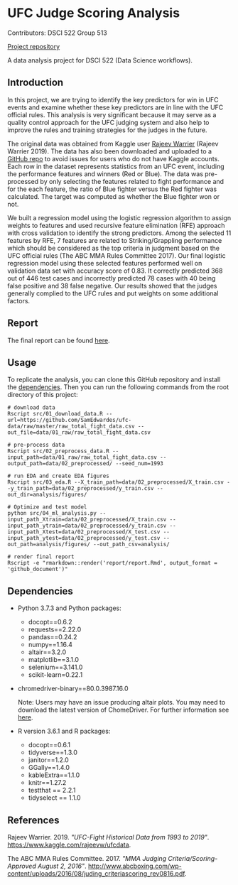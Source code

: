 
# UFC Judge Scoring Analysis

Contributors: DSCI 522 Group 513

[Project repository](https://github.com/UBC-MDS/DSCI522_group315)

A data analysis project for DSCI 522 (Data Science workflows).

## Introduction

In this project, we are trying to identify the key predictors for win in
UFC events and examine whether these key predictors are in line with the
UFC official rules. This analysis is very significant because it may
serve as a quality control approach for the UFC judging system and also
help to improve the rules and training strategies for the judges in the
future.

The original data was obtained from Kaggle user [Rajeev
Warrier](https://www.kaggle.com/rajeevw) (Rajeev Warrier 2019). The data
has also been downloaded and uploaded to a [GitHub
repo](https://github.com/SamEdwardes/ufc-data) to avoid issues for users
who do not have Kaggle accounts. Each row in the dataset represents
statistics from an UFC event, including the performance features and
winners (Red or Blue). The data was pre-processed by only selecting the
features related to fight performance and for the each feature, the
ratio of Blue fighter versus the Red fighter was calculated. The target
was computed as whether the Blue fighter won or not.

We built a regression model using the logistic regression algorithm to
assign weights to features and used recursive feature elimination (RFE)
approach with cross validation to identify the strong predictors. Among
the selected 11 features by RFE, 7 features are related to
Striking/Grappling performance which should be considered as the top
criteria in judgment based on the UFC official rules (The ABC MMA Rules
Committee 2017). Our final logistic regression model using these
selected features performed well on validation data set with accuracy
score of 0.83. It correctly predicted 368 out of 446 test cases and
incorrectly predicted 78 cases with 40 being false positive and 38 false
negative. Our results showed that the judges generally complied to the
UFC rules and put weights on some additional factors.

## Report

The final report can be found
[here](https://github.com/UBC-MDS/DSCI522_group315/blob/master/report/report.Rmd).

## Usage

To replicate the analysis, you can clone this GitHub repository and
install the [dependencies](#dependencies). Then you can run the
following commands from the root directory of this project:

    # download data
    Rscript src/01_download_data.R --url=https://github.com/SamEdwardes/ufc-data/raw/master/raw_total_fight_data.csv --out_file=data/01_raw/raw_total_fight_data.csv
    
    # pre-process data 
    Rscript src/02_preprocess_data.R --input_path=data/01_raw/raw_total_fight_data.csv --output_path=data/02_preprocessed/ --seed_num=1993
    
    # run EDA and create EDA figures
    Rscript src/03_eda.R --X_train_path=data/02_preprocessed/X_train.csv --y_train_path=data/02_preprocessed/y_train.csv --out_dir=analysis/figures/
    
    # Optimize and test model
    python src/04_ml_analysis.py --input_path_Xtrain=data/02_preprocessed/X_train.csv --input_path_ytrain=data/02_preprocessed/y_train.csv --input_path_Xtest=data/02_preprocessed/X_test.csv --input_path_ytest=data/02_preprocessed/y_test.csv --out_path=analysis/figures/ --out_path_csv=analysis/
    
    # render final report
    Rscript -e "rmarkdown::render('report/report.Rmd', output_format = 'github_document')"

## Dependencies

  - Python 3.7.3 and Python packages:
    
      - docopt==0.6.2
      - requests==2.22.0
      - pandas==0.24.2
      - numpy==1.16.4
      - altair==3.2.0
      - matplotlib==3.1.0
      - selenium==3.141.0
      - scikit-learn=0.22.1

  - chromedriver-binary==80.0.3987.16.0
    
    Note: Users may have an issue producing altair plots. You may need
    to download the latest version of ChomeDriver. For further
    information see
    [here](https://github.com/UBC-MDS/DSCI522_group315/issues/17).

  - R version 3.6.1 and R packages:
    
      - docopt==0.6.1
      - tidyverse==1.3.0
      - janitor==1.2.0
      - GGally==1.4.0
      - kableExtra==1.1.0
      - knitr==1.27.2
      - testthat == 2.2.1
      - tidyselect == 1.1.0

## References

<div id="refs" class="references">

<div id="ref-UFC-dataset">

Rajeev Warrier. 2019. *"UFC-Fight Historical Data from 1993 to 2019"*.
<https://www.kaggle.com/rajeevw/ufcdata>.

</div>

<div id="ref-MMA-judging-criteria">

The ABC MMA Rules Committee. 2017. *"MMA Judging
Criteria/Scoring-Approved August 2, 2016"*.
<http://www.abcboxing.com/wp-content/uploads/2016/08/juding_criteriascoring_rev0816.pdf>.

</div>

</div>
